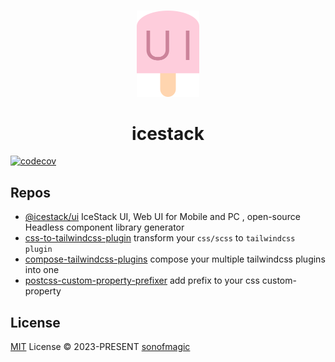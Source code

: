 <br>

<p align="center">
<img src="./assets/logo.svg" style="width:100px;" />
</p>

<h1 align="center">icestack</h1>

[![codecov](https://codecov.io/github/sonofmagic/icestack/graph/badge.svg?token=iDn2ElhNax)](https://codecov.io/github/sonofmagic/icestack)

## Repos

- [@icestack/ui](./packages/ui/) IceStack UI, Web UI for Mobile and PC , open-source Headless component library generator
- [css-to-tailwindcss-plugin](./packages/css-to-tailwindcss-plugin/) transform your `css/scss` to `tailwindcss plugin`
- [compose-tailwindcss-plugins](./packages/compose-tailwindcss-plugins/) compose your multiple tailwindcss plugins into one
- [postcss-custom-property-prefixer](./packages/postcss-custom-property-prefixer/) add prefix to your css custom-property

## License

[MIT](./LICENSE) License &copy; 2023-PRESENT [sonofmagic](https://github.com/sonofmagic)
